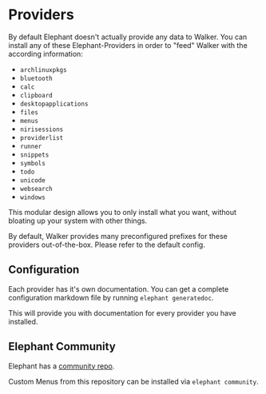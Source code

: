 # Providers

By default Elephant doesn't actually provide any data to Walker. You can install any of these Elephant-Providers in order to "feed" Walker with the according information:

- `archlinuxpkgs`
- `bluetooth`
- `calc`
- `clipboard`
- `desktopapplications`
- `files`
- `menus`
- `nirisessions`
- `providerlist`
- `runner`
- `snippets`
- `symbols`
- `todo`
- `unicode`
- `websearch`
- `windows`

This modular design allows you to only install what you want, without bloating up your system with other things.

By default, Walker provides many preconfigured prefixes for these providers out-of-the-box. Please refer to the default config.

## Configuration

Each provider has it's own documentation. You can get a complete configuration markdown file by running `elephant generatedoc`.

This will provide you with documentation for every provider you have installed.

## Elephant Community

Elephant has a [community repo](https://github.com/abenz1267/elephant-community).

Custom Menus from this repository can be installed via `elephant community`.
